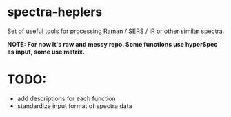 # spectra-heplers

Set of useful tools for processing Raman / SERS / IR or other similar spectra.

**NOTE: For now it's raw and messy repo. Some functions use hyperSpec as input, some use matrix.**

# TODO:

- add descriptions for each function
- standardize input format of spectra data